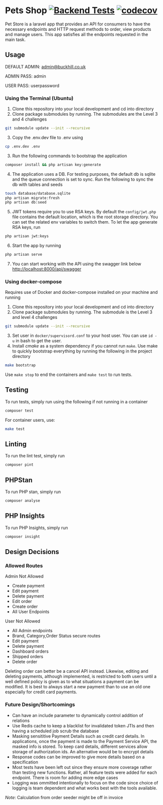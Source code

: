 # Pets Shop [![Backend Tests](https://github.com/dbaeka/buckhill-pet-commerce/actions/workflows/backend-test.yml/badge.svg)](https://github.com/dbaeka/buckhill-pet-commerce/actions/workflows/backend-test.yml) [![codecov](https://codecov.io/gh/dbaeka/buckhill-pet-commerce/branch/main/graph/badge.svg?token=8OD05UMG1L)](https://codecov.io/gh/dbaeka/buckhill-pet-commerce)

Pet Store is a laravel app that provides an API for consumers 
to have the necessary endpoints and HTTP request methods to
order, view products and manage users. This app satisfies all
the endpoints requested in the main task.

## Usage
DEFAULT ADMIN: admin@buckhill.co.uk

ADMIN PASS: admin

USER PASS: userpassword
### Using the Terminal (Ubuntu)
1. Clone this repository into your local development and cd into directory
2. Clone package submodules by running. The submodules are the Level 3 and 4 challenges
```bash
git submodule update --init --recursive
```
3. Copy the .env.dev file to .env using
```bash
cp .env.dev .env
```
3. Run the following commands to bootstrap the application
```bash
composer install && php artisan key:generate
```
4. The application uses a DB. For testing purposes, the default db
is sqlite and the queue connection is set to sync. Run the following
to sync the db with tables and seeds
```bash
touch database/database.sqlite
php artisan migrate:fresh
php artisan db:seed
```
5. JWT tokens require you to use RSA keys. By default the 
`config/jwt.php` file contains the default location, which is 
the root storage directory. You can set the related env variables
to switch them. To let the app generate RSA keys, run
```bash
php artisan jwt:keys
```
6. Start the app by running
```bash
php artisan serve
```
7. You can start working with the API using the swagger link below
[http://localhost:8000/api/swagger](http://localhost:8000/api/swagger)

### Using docker-compose
Requires use of Docker and docker-compose installed on your machine and running
1. Clone this repository into your local development and cd into directory
2. Clone package submodules by running. The submodule is the Level 3 and level 4 challenges
```bash
git submodule update --init --recursive
```
3. Set user in `docker/supervisord.conf` to your host user. You can use `id -u` in bash to get the user.
4. Install *cmake* as a system dependency if you cannot run `make`. Use make to 
quickly bootstrap everything by running the following in the project directory
```bash
make bootstrap
```
Use `make stop` to end the containers and `make test` to run tests.

## Testing
To run tests, simply run using the following if not running in a container
```bash
composer test
```

For container users, use:
```bash
make test
```

## Linting
To run the lint test, simply run
```bash
composer pint
```

## PHPStan
To run PHP stan, simply run
```bash
composer analyse
```

## PHP Insights
To run PHP Insights, simply run
```bash
composer insight
```

## Design Decisions
### Allowed Routes
Admin Not Allowed
- Create payment
- Edit payment
- Delete payment
- Edit order
- Create order
- All User Endpoints

User Not Allowed
- All Admin endpoints
- Brand, Category,Order Status secure routes
- Edit payment
- Delete payment
- Dashboard orders
- Shipped orders
- Delete order

Deleting order can better be a cancel API instead. Likewise, editing
and deleting payments, although implemented, is restricted to both users
until a well defined policy is given as to what situations a payment can
be modified. It is best to always start a new payment than to use an old one
especially for credit card payments.

### Future Design/Shortcomings
- Can have an include parameter to dynamically control addition of relations
- Use Redis cache to keep a blacklist for invalidated token JTIs
 and then having a scheduled job scrub the database 
- Masking sensititive Payment Details such as credit card details. In applications,
once the payment is made to the Payment Service API, the masked info is stored. To
keep card details, different services allow storage of authorization ids. An
alternative would be to encrypt details
- Response codes can be improved to give more details based on a specification
- Most tests have been left out since they ensure more coverage rather than testing
new functions. Rather, all feature tests were added for each endpoint. There
is room for adding more edge cases
- Logging was ommitted intentionally to focus on the code since choice of logging
is team dependent and what works best with the tools available.

*Note*: Calculation from order seeder might be off in invoice
